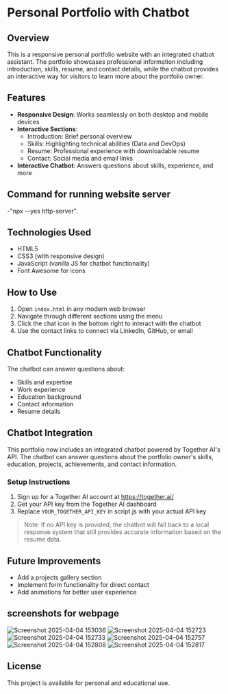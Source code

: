 # Personal Portfolio with Chatbot

## Overview
This is a responsive personal portfolio website with an integrated chatbot assistant. The portfolio showcases professional information including introduction, skills, resume, and contact details, while the chatbot provides an interactive way for visitors to learn more about the portfolio owner.

## Features
- **Responsive Design**: Works seamlessly on both desktop and mobile devices
- **Interactive Sections**:
  - Introduction: Brief personal overview
  - Skills: Highlighting technical abilities (Data and DevOps)
  - Resume: Professional experience with downloadable resume
  - Contact: Social media and email links
- **Interactive Chatbot**: Answers questions about skills, experience, and more

## Command for running website server
-"npx --yes http-server".

## Technologies Used
- HTML5
- CSS3 (with responsive design)
- JavaScript (vanilla JS for chatbot functionality)
- Font Awesome for icons

## How to Use
1. Open `index.html` in any modern web browser
2. Navigate through different sections using the menu
3. Click the chat icon in the bottom right to interact with the chatbot
4. Use the contact links to connect via LinkedIn, GitHub, or email

## Chatbot Functionality
The chatbot can answer questions about:
- Skills and expertise
- Work experience
- Education background
- Contact information
- Resume details

## Chatbot Integration
This portfolio now includes an integrated chatbot powered by Together AI's API. The chatbot can answer questions about the portfolio owner's skills, education, projects, achievements, and contact information.

### Setup Instructions
1. Sign up for a Together AI account at https://together.ai/
2. Get your API key from the Together AI dashboard
3. Replace `YOUR_TOGETHER_API_KEY` in script.js with your actual API key

> Note: If no API key is provided, the chatbot will fall back to a local response system that still provides accurate information based on the resume data.

## Future Improvements
- Add a projects gallery section
- Implement form functionality for direct contact
- Add animations for better user experience

## screenshots  for webpage
![Screenshot 2025-04-04 153036](https://github.com/user-attachments/assets/0c75cea7-55a0-4d6a-9b9b-998f58d04cb2)
![Screenshot 2025-04-04 152723](https://github.com/user-attachments/assets/b06144e5-8583-4b9e-984c-5991254f1fec)
![Screenshot 2025-04-04 152733](https://github.com/user-attachments/assets/5e2d092a-8755-49f7-a48c-3ae07c8dde88)
![Screenshot 2025-04-04 152757](https://github.com/user-attachments/assets/fb490744-6cb4-41db-9fa2-5c86fdceb1ba)
![Screenshot 2025-04-04 152808](https://github.com/user-attachments/assets/ebf0d250-034d-461f-8af8-0f62107aa925)
![Screenshot 2025-04-04 152817](https://github.com/user-attachments/assets/a03229c2-16fc-49a0-bd1c-bf13e6e7e58d)


## License
This project is available for personal and educational use.

